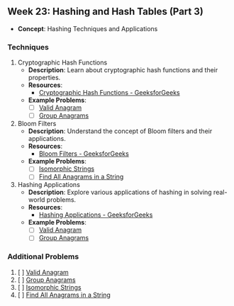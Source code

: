 ## Week 23: Hashing and Hash Tables (Part 3)

- **Concept**: Hashing Techniques and Applications

### Techniques

1. Cryptographic Hash Functions
   - **Description**: Learn about cryptographic hash functions and their properties.
   - **Resources**:
     - [Cryptographic Hash Functions - GeeksforGeeks](https://www.geeksforgeeks.org/hashing-set-2-separate-chaining/)
   - **Example Problems**:
     - [ ] [Valid Anagram](https://leetcode.com/problems/valid-anagram/)
     - [ ] [Group Anagrams](https://leetcode.com/problems/group-anagrams/)

2. Bloom Filters
   - **Description**: Understand the concept of Bloom filters and their applications.
   - **Resources**:
     - [Bloom Filters - GeeksforGeeks](https://www.geeksforgeeks.org/bloom-filters-introduction-and-python-implementation/)
   - **Example Problems**:
     - [ ] [Isomorphic Strings](https://leetcode.com/problems/isomorphic-strings/)
     - [ ] [Find All Anagrams in a String](https://leetcode.com/problems/find-all-anagrams-in-a-string/)

3. Hashing Applications
   - **Description**: Explore various applications of hashing in solving real-world problems.
   - **Resources**:
     - [Hashing Applications - GeeksforGeeks](https://www.geeksforgeeks.org/applications-of-hashing/)
   - **Example Problems**:
     - [ ] [Valid Anagram](https://leetcode.com/problems/valid-anagram/)
     - [ ] [Group Anagrams](https://leetcode.com/problems/group-anagrams/)

### Additional Problems

1. [ ] [Valid Anagram](https://leetcode.com/problems/valid-anagram/)
2. [ ] [Group Anagrams](https://leetcode.com/problems/group-anagrams/)
3. [ ] [Isomorphic Strings](https://leetcode.com/problems/isomorphic-strings/)
4. [ ] [Find All Anagrams in a String](https://leetcode.com/problems/find-all-anagrams-in-a-string/)
